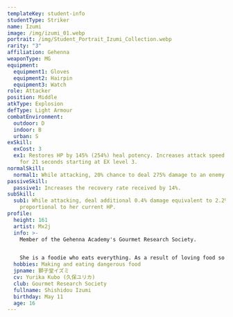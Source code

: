 ```yaml
---
templateKey: student-info
studentType: Striker
name: Izumi
image: /img/izumi_01.webp
portrait: /img/Student_Portrait_Izumi_Collection.webp
rarity: "3"
affiliation: Gehenna
weaponType: MG
equipment:
  equipment1: Gloves
  equipment2: Hairpin
  equipment3: Watch
role: Attacker
position: Middle
atkType: Explosion
defType: Light Armour
combatEnvironment:
  outdoor: D
  indoor: B
  urban: S
exSkill:
  exCost: 3
  ex1: Restores HP by 145% (254%) heal potency. Increases attack speed by 38.4%
    for 21 seconds starting at EX level 3.
normalSkill:
  normal1: While attacking, 20% chance to deal 275% damage to an enemy (CD 10 sec).
passiveSkill:
  passive1: Increases the recovery rate received by 14%.
subSkill:
  sub1: While attacking, deal additional 0.4% damage equivalent to 2.2% attack
    proportional to her current HP.
profile:
  height: 161
  artist: Mx2j
  info: >-
    Member of the Gehenna Academy's Gourmet Research Society.


    She is a foodie who eats everything. As a result of loving food so much, she started to eat all the ghettos that other people would want her to give up.
  hobbies: Making and eating dangerous food
  jpname: 獅子堂イズミ
  cv: Yurika Kubo (久保ユリカ)
  club: Gourmet Research Society
  fullname: Shishidou Izumi
  birthday: May 11
  age: 16
---
```

